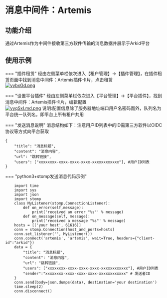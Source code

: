 # 消息中间件：Artemis

## 功能介绍

通过Artemis作为中间件接收第三方软件传输的消息数据并展示于Arkid平台

## 使用示例

=== "插件租赁"
    经由左侧菜单栏依次进入【租户管理】->【插件管理】，在插件租赁页面中找到消息中间件：Artemis插件卡片，点击租赁<br/>
    [![vybxGd.png](https://s1.ax1x.com/2022/08/22/vybxGd.png)](https://imgse.com/i/vybxGd)<br/>

=== "设置平台插件"
    经由左侧菜单栏依次进入【平台管理】->【平台插件】，找到消息中间件：Artemis插件卡片，编辑配置<br/>
    [![vyqSxI.md.png](https://s1.ax1x.com/2022/08/22/vyqSxI.md.png)](https://imgse.com/i/vyqSxI)
    说明:配置信息除了服务器地址端口用户名密码而外，队列名为平台统一队列名，即平台上所有租户共用<br/>

=== "发送消息说明"
消息结构如下：注意用户ID列表中的ID需第三方软件以OIDC协议等方式向平台获取<br/>
```
{
    "title": "消息标题",
    "content": "消息内容",
    "url": "跳转链接",
    "users": ["xxxxxxxx-xxxx-xxxx-xxxx-xxxxxxxxxxxx"], #用户ID列表
}
```

=== "python3+stomp发送消息代码示例"
```
    import time
    import sys
    import json
    import stomp
    class MyListener(stomp.ConnectionListener):
        def on_error(self,message):
            print('received an error "%s"' % message)
        def on_message(self, message):
            print('received a message "%s"' % message)
    hosts = [('your host', 61616)]
    conn = stomp.Connection(host_and_ports=hosts)
    conn.set_listener('', MyListener())
    conn.connect('artemis', 'artemis', wait=True, headers={"client-id":"arkid"})
    data = {
        "title": "消息标题",
        "content": "消息内容",
        "url": "跳转链接",
        "users": ["xxxxxxxx-xxxx-xxxx-xxxx-xxxxxxxxxxxx"], #用户ID列表
        "sender":"xxxxxxxx-xxxx-xxxx-xxxx-xxxxxxxxxxxx" # 发送者ID
    }
    conn.send(body=json.dumps(data), destination='your destination')
    time.sleep(2)
    conn.disconnect()
```
